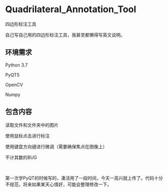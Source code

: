 # Quadrilateral_Annotation_Tool

四边形标注工具

自己写自己用的四边形标注工具，我甚至都懒得写英文说明。

## 环境需求 

Python 3.7

PyQT5

OpenCV

Numpy



## 包含内容

读取文件和文件夹中的图片

使用鼠标点击进行标注

使用键盘方向键进行微调（需要确保焦点在图像上）

不计其数的BUG

&nbsp;


第一次学PyQT的时候写的，凑活用了一段时间，今天一高兴就上传了。代码十分不规范，将来如果某天心情好，可能会整理修改一下。
